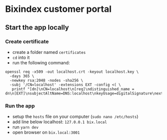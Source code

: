 # Bixindex customer portal

## Start the app locally

### Create certificate

- create a folder named `certificates`
- `cd` into it
- run the following command:
```
openssl req -x509 -out localhost.crt -keyout localhost.key \
  -days 365 \
  -newkey rsa:2048 -nodes -sha256 \
  -subj '/CN=localhost' -extensions EXT -config <( \
   printf "[dn]\nCN=localhost\n[req]\ndistinguished_name = dn\n[EXT]\nsubjectAltName=DNS:localhost\nkeyUsage=digitalSignature\nextendedKeyUsage=serverAuth")
```

### Run the app

- setup the `hosts` file on your computer (`sudo nano /etc/hosts`)
- add line below localhost: `127.0.0.1 bix.local`
- run `yarn dev`
- open browser on `bix.local:3001`

